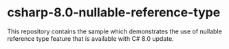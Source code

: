 # csharp-8.0-nullable-reference-type
This repository contains the sample which demonstrates the use of nullable reference type feature that is available with C# 8.0 update. 
